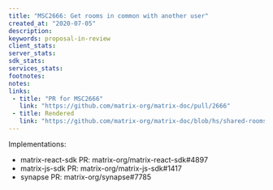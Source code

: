 ```yaml
---
title: "MSC2666: Get rooms in common with another user"
created_at: "2020-07-05"
description:
keywords: proposal-in-review
client_stats:
server_stats:
sdk_stats:
services_stats:
footnotes:
notes:
links:
 - title: "PR for MSC2666"
   link: "https://github.com/matrix-org/matrix-doc/pull/2666"
 - title: Rendered
   link: "https://github.com/matrix-org/matrix-doc/blob/hs/shared-rooms/proposals/2666-get-rooms-in-common.md"
---
```


Implementations:
- matrix-react-sdk PR: matrix-org/matrix-react-sdk#4897
- matrix-js-sdk PR: matrix-org/matrix-js-sdk#1417
- synapse PR: matrix-org/synapse#7785
